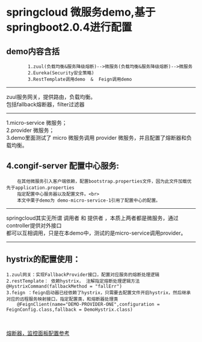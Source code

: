 springcloud 微服务demo,基于springboot2.0.4进行配置<br/>
=======
demo内容含括<br/>
---
            1.zuul(负载均衡&服务降级熔断)-->微服务(负载均衡&服务降级熔断)-->微服务
            2.Eureka(Security安全策略)
            3.RestTemplate调用demo  &  Feign调用demo
            
----------------

zuul服务网关，提供路由，负载均衡。<br/>
包括fallback熔断器，filter过滤器<br/>
            
-----------  

1.micro-service  微服务；<br/>
2.provider       微服务；<br/>
3.demo里面测试了 micro 微服务调用 provider 微服务，并且配置了熔断器和负载均衡。<br/>

4.congif-server  配置中心服务:
-------
        在其他微服务引入客户端依赖，配置bootstrap.properties文件，因为此文件加载优先于application.properties
        指定配置中心服务器以及配置文件。<br>
        本文中栗子demo为 demo-micro-service-1引用了配置中心的配置。
   
   
-----

springcloud其实无所谓  调用者  和  提供者  ，本质上两者都是微服务，通过controller提供对外接口<br/>
都可以互相调用，只是在本demo中，测试的是micro-service调用provider。<br/>

------

hystrix的配置使用：<br/>
-------
    1.zuul网关：实现FallbackProvider接口，配置对应服务的熔断处理逻辑
    2.restTemplate： 依赖hystrix， 注解指定熔断处理逻辑方法 @HystrixCommand(fallbackMethod = "fallErr")
    3.feign ：feign启动器已经依赖了hystrix，只需要去配置文件开启hystrix，然后继承 对应的远程服务映射接口，指定配置类，和熔断器处理类
        @FeignClient(name="DEMO-PROVIDER-ONE",configuration = FeignConfig.class,fallback = DemoHystrix.class)
<br/>


[熔断器，监控面板配置参考](https://blog.csdn.net/qq_34310242/article/details/80873966)
